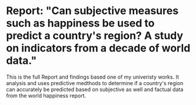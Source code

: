 # Report: "Can subjective measures such as happiness be used to predict a country's region? A study on indicators from a decade of world data."
This is the full Report and findings based one of my univeristy works. It analysis and uses predictive medthods to determine if a country's region can accurately be predicted based on subjective as well and factual data from the world happiness report.
